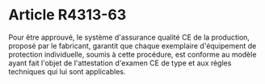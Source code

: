 # Article R4313-63

Pour être approuvé, le système d'assurance qualité CE de la production, proposé par le fabricant, garantit que chaque exemplaire d'équipement de protection individuelle, soumis à cette procédure, est conforme au modèle ayant fait l'objet de l'attestation d'examen CE de type et aux règles techniques qui lui sont applicables.